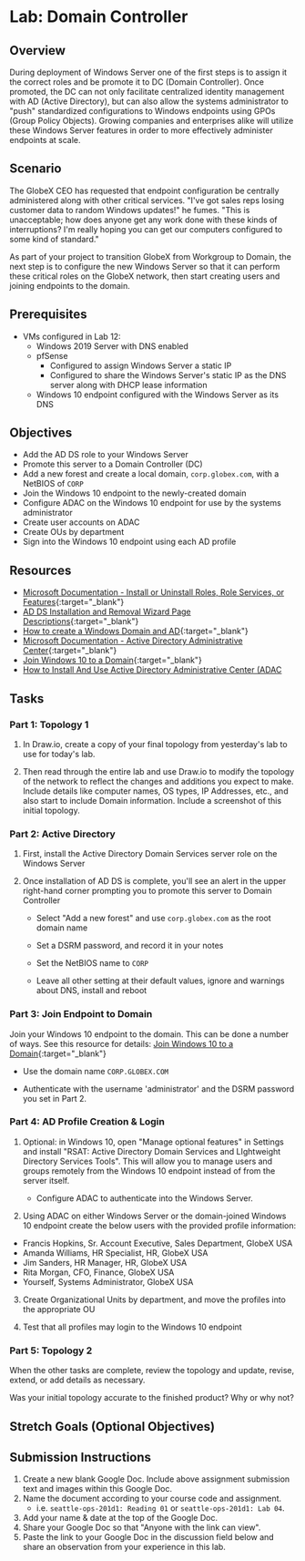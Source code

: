 # Lab: Domain Controller

## Overview

During deployment of Windows Server one of the first steps is to assign it the correct roles and be promote it to DC (Domain Controller). Once promoted, the DC can not only facilitate centralized identity management with AD (Active Directory), but can also allow the systems administrator to "push" standardized configurations to Windows endpoints using GPOs (Group Policy Objects). Growing companies and enterprises alike will utilize these Windows Server features in order to more effectively administer endpoints at scale.

## Scenario

The GlobeX CEO has requested that endpoint configuration be centrally administered along with other critical services. "I've got sales reps losing customer data to random Windows updates!" he fumes. "This is unacceptable; how does anyone get any work done with these kinds of interruptions? I'm really hoping you can get our computers configured to some kind of standard."

As part of your project to transition GlobeX from Workgroup to Domain, the next step is to configure the new Windows Server so that it can perform these critical roles on the GlobeX network, then start creating users and joining endpoints to the domain.

## Prerequisites

- VMs configured in Lab 12:
  - Windows 2019 Server with DNS enabled
  - pfSense
    - Configured to assign Windows Server a static IP
    - Configured to share the Windows Server's static IP as the DNS server along with DHCP lease information
  - Windows 10 endpoint configured with the Windows Server as its DNS

## Objectives

- Add the AD DS role to your Windows Server
- Promote this server to a Domain Controller (DC)
- Add a new forest and create a local domain, `corp.globex.com`, with a NetBIOS of `CORP`
- Join the Windows 10 endpoint to the newly-created domain
- Configure ADAC on the Windows 10 endpoint for use by the systems administrator
- Create user accounts on ADAC
- Create OUs by department
- Sign into the Windows 10 endpoint using each AD profile


## Resources

- [Microsoft Documentation - Install or Uninstall Roles, Role Services, or Features](https://docs.microsoft.com/en-us/windows-server/administration/server-manager/install-or-uninstall-roles-role-services-or-features){:target="_blank"}
- [AD DS Installation and Removal Wizard Page Descriptions](https://docs.microsoft.com/en-us/windows-server/identity/ad-ds/deploy/ad-ds-installation-and-removal-wizard-page-descriptions){:target="_blank"}
- [How to create a Windows Domain and AD](https://www.informaticar.net/server-basics-06-how-to-create-windows-domain-active-directory/){:target="_blank"}
- [Microsoft Documentation - Active Directory Administrative Center](https://docs.microsoft.com/en-us/windows-server/identity/ad-ds/get-started/adac/active-directory-administrative-center){:target="_blank"}
- [Join Windows 10 to a Domain](https://www.itechguides.com/join-windows-10-to-domain/){:target="_blank"}
- [How to Install And Use Active Directory Administrative Center (ADAC](https://blog.netwrix.com/2023/05/26/how-to-install-active-directory-administrative-center/)

## Tasks

### Part 1: Topology 1

1. In Draw.io, create a copy of your final topology from yesterday's lab to use for today's lab.

2. Then read through the entire lab and use Draw.io to modify the topology of the network to reflect the changes and additions you expect to make. Include details like computer names, OS types, IP Addresses, etc., and also start to include Domain information. Include a screenshot of this initial topology.


### Part 2: Active Directory

1. First, install the Active Directory Domain Services server role on the Windows Server

2. Once installation of AD DS is complete, you'll see an alert in the upper right-hand corner prompting you to promote this server to Domain Controller

    - Select "Add a new forest" and use `corp.globex.com` as the root domain name

    - Set a DSRM password, and record it in your notes

    - Set the NetBIOS name to `CORP`

    - Leave all other setting at their default values, ignore and warnings about DNS, install and reboot

### Part 3: Join Endpoint to Domain

Join your Windows 10 endpoint to the domain. This can be done a number of ways. See this resource for details: [Join Windows 10 to a Domain](https://www.itechguides.com/join-windows-10-to-domain/){:target="_blank"}

- Use the domain name `CORP.GLOBEX.COM`

- Authenticate with the username 'administrator' and the DSRM password you set in Part 2.

### Part 4: AD Profile Creation & Login



1. Optional: in Windows 10, open "Manage optional features" in Settings and install "RSAT: Active Directory Domain Services and LIghtweight Directory Services Tools". This will allow you to manage users and groups remotely from the Windows 10 endpoint instead of from the server itself.

    - Configure ADAC to authenticate into the Windows Server.

2. Using ADAC on either Windows Server or the domain-joined Windows 10 endpoint create the below users with the provided profile information:
  - Francis Hopkins, Sr. Account Executive, Sales Department, GlobeX USA
  - Amanda Williams, HR Specialist, HR, GlobeX USA
  - Jim Sanders, HR Manager, HR, GlobeX USA
  - Rita Morgan, CFO, Finance, GlobeX USA
  - Yourself, Systems Administrator, GlobeX USA

3. Create Organizational Units by department, and move the profiles into the appropriate OU

4. Test that all profiles may login to the Windows 10 endpoint
 
### Part 5: Topology 2

When the other tasks are complete, review the topology and update, revise, extend, or add details as necessary.

Was your initial topology accurate to the finished product? Why or why not?

## Stretch Goals (Optional Objectives)

## Submission Instructions

1. Create a new blank Google Doc. Include above assignment submission text and images within this Google Doc.
1. Name the document according to your course code and assignment.
   - i.e. `seattle-ops-201d1: Reading 01` or `seattle-ops-201d1: Lab 04`.
1. Add your name & date at the top of the Google Doc.
1. Share your Google Doc so that "Anyone with the link can view".
1. Paste the link to your Google Doc in the discussion field below and share an observation from your experience in this lab.

